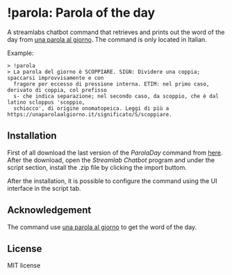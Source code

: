 # !parola: Parola of the day

A streamlabs chatbot command that retrieves and prints out the word of the day from [una parola al giorno](https://unaparolaalgiorno.it). The command is only located in Italian.

Example:
```
> !parola
> La parola del giorno è SCOPPIARE. SIGN: Dividere una coppia; spaccarsi improvvisamente e con 
  fragore per eccesso di pressione interna. ETIM: nel primo caso, derivato di coppia, col prefisso
  s- che indica separazione; nel secondo caso, da scoppio, che è dal latino scloppus 'scoppio,
  schiocco', di origine onomatopeica. Leggi di più a https://unaparolaalgiorno.it/significato/S/scoppiare.
```

## Installation
First of all download the last version of the *ParolaDay* command from [here](https://github.com/lucarin91/paroladay-streamlabs/releases).
After the download, open the *Streamlab Chatbot* program and under the script section, install the .zip file by clicking the import buttom.

After the installation, it is possible to configure the command using the UI interface in the script tab.

## Acknowledgement
The command use [una parola al giorno](https://unaparolaalgiorno.it) to get the word of the day.

## License
MIT license

